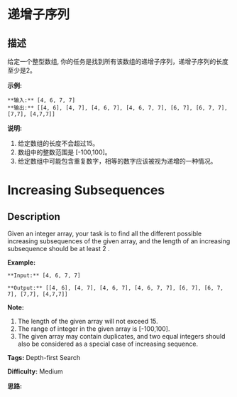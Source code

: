 # 递增子序列

## 描述

给定一个整型数组, 你的任务是找到所有该数组的递增子序列，递增子序列的长度至少是2。

**示例:**

    
    
    **输入:** [4, 6, 7, 7]
    **输出:** [[4, 6], [4, 7], [4, 6, 7], [4, 6, 7, 7], [6, 7], [6, 7, 7], [7,7], [4,7,7]]

**说明:**

  1. 给定数组的长度不会超过15。
  2. 数组中的整数范围是 [-100,100]。
  3. 给定数组中可能包含重复数字，相等的数字应该被视为递增的一种情况。



# Increasing Subsequences

## Description



Given an integer array, your task is to find all the different possible increasing subsequences of the given array, and the length of an increasing subsequence should be at least 2 .

**Example:**  

    
    
    **Input:** [4, 6, 7, 7]
    **Output:** [[4, 6], [4, 7], [4, 6, 7], [4, 6, 7, 7], [6, 7], [6, 7, 7], [7,7], [4,7,7]]
    

**Note:**  

  1. The length of the given array will not exceed 15.
  2. The range of integer in the given array is [-100,100].
  3. The given array may contain duplicates, and two equal integers should also be considered as a special case of increasing sequence.


**Tags:** Depth-first Search

**Difficulty:** Medium

**思路:**
